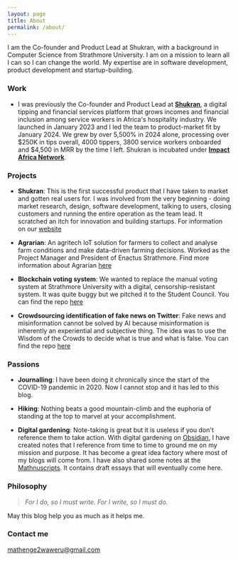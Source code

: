 ```yaml
---
layout: page
title: About
permalink: /about/
---
```


I am the Co-founder and Product Lead at Shukran, with a background in Computer Science from Strathmore University. I am on a mission to learn all I can so I can change the world. My expertise are in software development, product development and startup-building.

### Work

* I was previously the Co-founder and Product Lead at [**Shukran**](https://shukran.co), a digital tipping and financial services platform that grows incomes and financial inclusion among service workers in Africa's hospitality industry. We launched in January 2023 and I led the team to product-market fit by January 2024. We grew by over 5,500% in 2024 alone, processing over $250K in tips overall, 4000 tippers, 3800 service workers onboarded and $4,500 in MRR by the time I left. Shukran is incubated under [**Impact Africa Network**](https://impactafrica.network).

### Projects

* **Shukran**: This is the first successful product that I have taken to market and gotten real users for. I was involved from the very beginning - doing market research, design, software development, talking to users, closing customers and running the entire operation as the team lead. It scratched an itch for innovation and building startups. For information on our [website](https://shukran.co/)

* **Agrarian**: An agritech IoT solution for farmers to collect and analyse farm conditions and make data-driven farming decisions. Worked as the Project Manager and President of Enactus Strathmore. Find more information about Agrarian [here](https://strathmore.edu/news/enactus-strathmore-to-represent-kenya-in-the-enactus-global-competition-set-for-september/)

* **Blockchain voting system**: We wanted to replace the manual voting system at Strathmore University with a digital, censorship-resistant system. It was quite buggy but we pitched it to the Student Council. You can find the repo [here](https://github.com/M-Waweru/truffledapping)

* **Crowdsourcing identification of fake news on Twitter**: Fake news and misinformation cannot be solved by AI because misinformation is inherently an experiential and subjective thing. The idea was to use the Wisdom of the Crowds to decide what is true and what is false. You can find the repo [here](https://github.com/M-Waweru/Crowdsourcing-Ranking-of-Tweets)


### Passions

* **Journalling**: I have been doing it chronically since the start of the COVID-19 pandemic in 2020. Now I cannot stop and it has led to this blog.

* **Hiking**: Nothing beats a good mountain-climb and the euphoria of standing at the top to marvel at your accomplishment.

* **Digital gardening**: Note-taking is great but it is useless if you don't reference them to take action. With digital gardening on [Obsidian](https://obsidian.md/), I have created notes that I reference from time to time to ground me on my mission and purpose. It has become a great idea factory where most of my blogs will come from. I have also shared some notes at the [Mathnuscripts](https://mathnuscripts.com). It contains draft essays that will eventually come here.


### Philosophy

> _For I do, so I must write. For I write, so I must do._

May this blog help you as much as it helps me.

### Contact me

[mathenge2waweru@gmail.com](mailto:mathenge2waweru@gmail.com)
